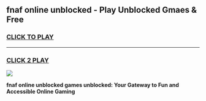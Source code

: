 
## fnaf online unblocked - Play Unblocked Gmaes & Free
<h3>
<a href="https://news.freeplayer.one?title=fnaf_online_unblocked&ref=23F">CLICK TO PLAY</a></h3>
<hr>

<h3>
<a href="https://news.freeplayer.one?title=fnaf_online_unblocked&ref=23F">CLICK 2 PLAY</a>
  
</h3>

<a href="https://news.freeplayer.one?title=fnaf_online_unblocked&ref=23F/"><img src="https://clearcache.store/games.png"></a>


**fnaf online unblocked games unblocked: Your Gateway to Fun and Accessible Online Gaming**
